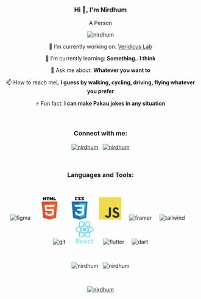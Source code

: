 <h3 align="center">Hi 👋, I'm Nirdhum</h1>
<p align="center">A Person</p>

<p align="center"> <img src="https://komarev.com/ghpvc/?username=nirdhum&label=Profile%20views&color=525fe1&style=flat" alt="nirdhum" /> </p>

<p align="center"> 🔭 I’m currently working on: <a href="https://veridicuslab.com">Veridicus Lab</a></p>
<p align="center"> 🌱 I’m currently learning: <b>Something.. I think</b></p>
<p align="center"> 💬 Ask me about: <b>Whatever you want to</b></p>
<p align="center"> 📫 How to reach meL <b>I guess by walking, cycling, driving, flying whatever you prefer</b></p>
<p align="center"> ⚡ Fun fact: <b>I can make Pakau jokes in any situation</b> </p>
<br>
<h3 align="center">Connect with me:</h3>
<p align="center">
<a href="https://linkedin.com/in/nirdhum" target="blank"><img align="center" src="https://raw.githubusercontent.com/rahuldkjain/github-profile-readme-generator/master/src/images/icons/Social/linked-in-alt.svg" alt="nirdhum" height="30" width="60" /></a> &nbsp;
<a href="https://dribbble.com/nirdhum" target="blank"><img align="center" src="https://raw.githubusercontent.com/rahuldkjain/github-profile-readme-generator/master/src/images/icons/Social/dribbble.svg" alt="nirdhum" height="30" width="60" /></a>
</p>
<br>

<h3 align="center">Languages and Tools:</h3><br>
<p align="center"> 
<img src="https://www.vectorlogo.zone/logos/figma/figma-icon.svg" alt="figma" width="60" height="60"/> &nbsp;&nbsp;&nbsp;
<img src="https://raw.githubusercontent.com/devicons/devicon/master/icons/html5/html5-original-wordmark.svg" alt="html5" width="60" height="60"/>  &nbsp;&nbsp;&nbsp;
<img src="https://raw.githubusercontent.com/devicons/devicon/master/icons/css3/css3-original-wordmark.svg" alt="css3" width="60" height="60"/>  &nbsp;&nbsp;&nbsp;
<img src="https://raw.githubusercontent.com/devicons/devicon/master/icons/javascript/javascript-original.svg" alt="javascript" width="60" height="60"/> &nbsp;&nbsp;&nbsp;
<img src="https://www.vectorlogo.zone/logos/framer/framer-icon.svg" alt="framer" width="60" height="60"/> &nbsp;&nbsp;&nbsp;
<img src="https://www.vectorlogo.zone/logos/tailwindcss/tailwindcss-icon.svg" alt="tailwind" width="60" height="60"/>  &nbsp;&nbsp;&nbsp;
<img src="https://www.vectorlogo.zone/logos/git-scm/git-scm-icon.svg" alt="git" width="60" height="60"/> &nbsp;&nbsp;&nbsp;
<img src="https://raw.githubusercontent.com/devicons/devicon/master/icons/react/react-original-wordmark.svg" alt="react" width="60" height="60"/> &nbsp;&nbsp;&nbsp;
<img src="https://www.vectorlogo.zone/logos/flutterio/flutterio-icon.svg" alt="flutter" width="60" height="60"/>  &nbsp;&nbsp;&nbsp;
<img src="https://www.vectorlogo.zone/logos/dartlang/dartlang-icon.svg" alt="dart" width="60" height="60"/> 
</p>
<br>
<p align="center">
<img align="center" height="200" width="400" src="https://github-readme-stats.vercel.app/api?username=nirdhum&show_icons=true&locale=en" alt="nirdhum" />&nbsp;&nbsp;
<img align="center" height="200" width="400" src="https://github-readme-stats.vercel.app/api/top-langs?username=nirdhum&show_icons=true&locale=en&layout=compact" alt="nirdhum" />
</p><br>
<p align="center"> <a  href="https://github.com/ryo-ma/github-profile-trophy"><img src="https://github-profile-trophy.vercel.app/?username=nirdhum&theme=apprentice&row=1&column=4" alt="nirdhum" /> </a> </p>

